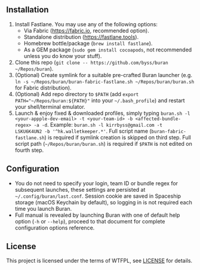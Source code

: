 ## Installation

1. Install Fastlane.
   You may use any of the following options:
   * Via Fabric (https://fabric.io, recommended option).
   * Standalone distribution (https://fastlane.tools).
   * Homebrew bottle/package (`brew install fastlane`).
   * As a GEM package (`sudo gem install cocoapods`, not recommended unless you do know your stuff).
1. Clone this repo (`git clone -- https://github.com/byss/buran ~/Repos/buran`).
1. (Optional) Create symlink for a suitable pre-crafted Buran launcher (e.g. `ln -s ~/Repos/buran/buran-fabric-fastlane.sh ~/Repos/buran/buran.sh` for Fabric distribution).
1. (Optional) Add repo directory to `$PATH` (add `export PATH="~/Repos/buran:${PATH}"` into your `~/.bash_profile`) and restart your shell/terminal emulator.
1. Launch & enjoy fixed & downloaded profiles, simply typing `buran.sh -l <your-appple-dev-email> -t <your-team-id> -b <affected-bundle-regex> -a -d`. Example: `buran.sh -l kirrbyss@gmail.com -t 
LSKU6K4UN2 -b '^hk.walletkeeper.*'`.
   Full script name (`buran-fabric-fastlane.sh`) is required if symlink creation is skipped on third step.
   Full script path (`~/Repos/buran/buran.sh`) is required if `$PATH` is not edited on fourth step.

## Configuration

* You do not need to specify your login, team ID or bundle regex for subsequent launches, these settings are persisted at `~/.config/buran/last.conf`. Session cookie are saved in Spaceship storage 
(macOS Keychain by default), so logging in is not required each time you launch Buran.
* Full manual is revealed by launching Buran with one of default help option (`-h` or `--help`), proceed to that document for complete configuration options reference.

## License

This project is licensed under the terms of WTFPL, see [LICENSE](https://github.com/byss/buran/blob/master/LICENSE) for details.
